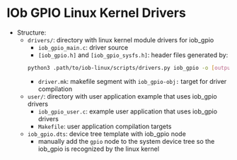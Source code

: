 <!--
SPDX-FileCopyrightText: 2024 IObundle

SPDX-License-Identifier: MIT
-->

# IOb GPIO Linux Kernel Drivers
- Structure:
    - `drivers/`: directory with linux kernel module drivers for iob_gpio
        - `iob_gpio_main.c`: driver source
        - `[iob_gpio.h]` and `[iob_gpio_sysfs.h]`: header files generated by:
        ```bash
        python3 .path/to/iob-linux/scripts/drivers.py iob_gpio -o [output_dir]
        ```
        - `driver.mk`: makefile segment with `iob_gpio-obj:` target for driver
          compilation
    - `user/`: directory with user application example that uses iob_gpio
      drivers
        - `iob_gpio_user.c`: example user application that uses iob_gpio
          drivers
        - `Makefile`: user application compilation targets
    - `iob_gpio.dts`: device tree template with iob_gpio node
        - manually add the `gpio` node to the system device tree so the
          iob_gpio is recognized by the linux kernel
